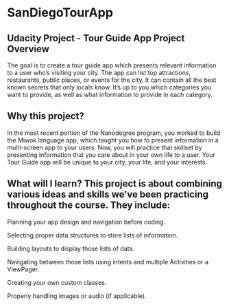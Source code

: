 # SanDiegoTourApp
Udacity Project - Tour Guide App
Project Overview
---------
The goal is to create a tour guide app which presents relevant information to a user who’s visiting your city. 
The app can list top attractions, restaurants, public places, or events for the city. It can contain all the 
best known secrets that only locals know. It’s up to you which categories you want to provide, as well as what 
information to provide in each category.

Why this project?
-----------
In the most recent portion of the Nanodegree program, you worked to build the Miwok language app, which taught 
you how to present information in a multi-screen app to your users. Now, you will practice that skillset by 
presenting information that you care about in your own life to a user. Your Tour Guide app will be unique to 
your city, your life, and your interests.

What will I learn?
This project is about combining various ideas and skills we’ve been practicing throughout the course. 
They include:
----------

Planning your app design and navigation before coding.

Selecting proper data structures to store lists of information.

Building layouts to display those lists of data.

Navigating between those lists using intents and multiple Activities or a ViewPager.

Creating your own custom classes.

Properly handling images or audio (if applicable).
